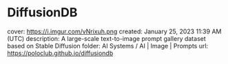 # DiffusionDB

cover: https://i.imgur.com/vNrixuh.png
created: January 25, 2023 11:39 AM (UTC)
description: A large-scale text-to-image prompt gallery dataset based on Stable Diffusion
folder: AI Systems / AI | Image | Prompts
url: https://poloclub.github.io/diffusiondb
